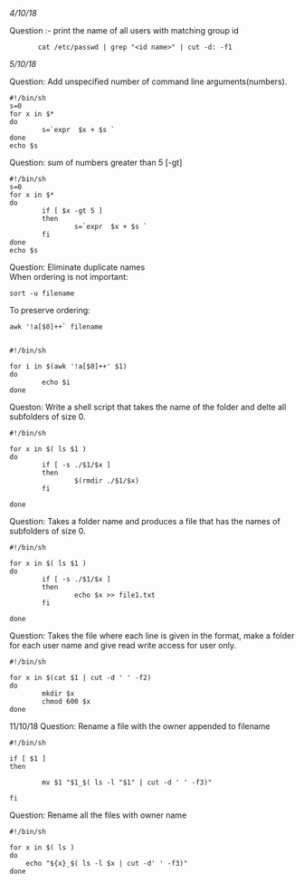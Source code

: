 *4/10/18*

Question :-  print the name of all users with matching group id

```shellscript
       cat /etc/passwd | grep "<id name>" | cut -d: -f1         
```

*5/10/18*
 
Question: Add unspecified number of command line arguments(numbers).
``` shellscript 
#!/bin/sh
s=0
for x in $*
do
        s=`expr  $x + $s `
done
echo $s
```

Question: sum of numbers greater than 5 [-gt]

```shellscript
#!/bin/sh
s=0
for x in $*
do
        if [ $x -gt 5 ]
        then
                s=`expr  $x + $s `
        fi
done
echo $s
```
Question: Eliminate duplicate names <br/>
When ordering is not important:
```bashscript
sort -u filename
```
To preserve ordering:
```bashscript
awk '!a[$0]++` filename 
```
```bashscript

#!/bin/sh

for i in $(awk '!a[$0]++' $1)
do 
        echo $i 
done
```
Queston: Write a shell script that takes the name of the folder and delte all subfolders of size 0.
```bashscript
#!/bin/sh

for x in $( ls $1 )
do
        if [ -s ./$1/$x ]
        then
                $(rmdir ./$1/$x)
        fi

done
```
Question: Takes a folder name and produces a file that has the names of subfolders of size 0.
```bashscript
#!/bin/sh

for x in $( ls $1 )
do
        if [ -s ./$1/$x ]
        then
                echo $x >> file1.txt 
        fi

done
```
Question: Takes the file where each line is given in the format, make a folder for each user name and give read write access for user only.
```bashscript
#!/bin/sh

for x in $(cat $1 | cut -d ' ' -f2)
do 
        mkdir $x
        chmod 600 $x
done
```
11/10/18
Question: Rename a file with the owner appended to filename
```bashscript
#!/bin/sh

if [ $1 ] 
then

        mv $1 "$1_$( ls -l "$1" | cut -d ' ' -f3)"

fi 
```
Question: Rename all the files with owner name
```bashscript
#!/bin/sh

for x in $( ls )
do
	echo "${x}_$( ls -l $x | cut -d' ' -f3)"
done
```
